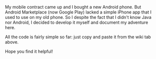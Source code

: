My mobile contract came up and I bought a new Android phone. But Android Marketplace (now Google Play) lacked a simple iPhone app that I used to use on my old phone. So I despite the fact that I didn't know Java nor Android, I decided to develop it myself and document my adventure here.

All the code is fairly simple so far: just copy and paste it from the wiki tab above.

Hope you find it helpful!